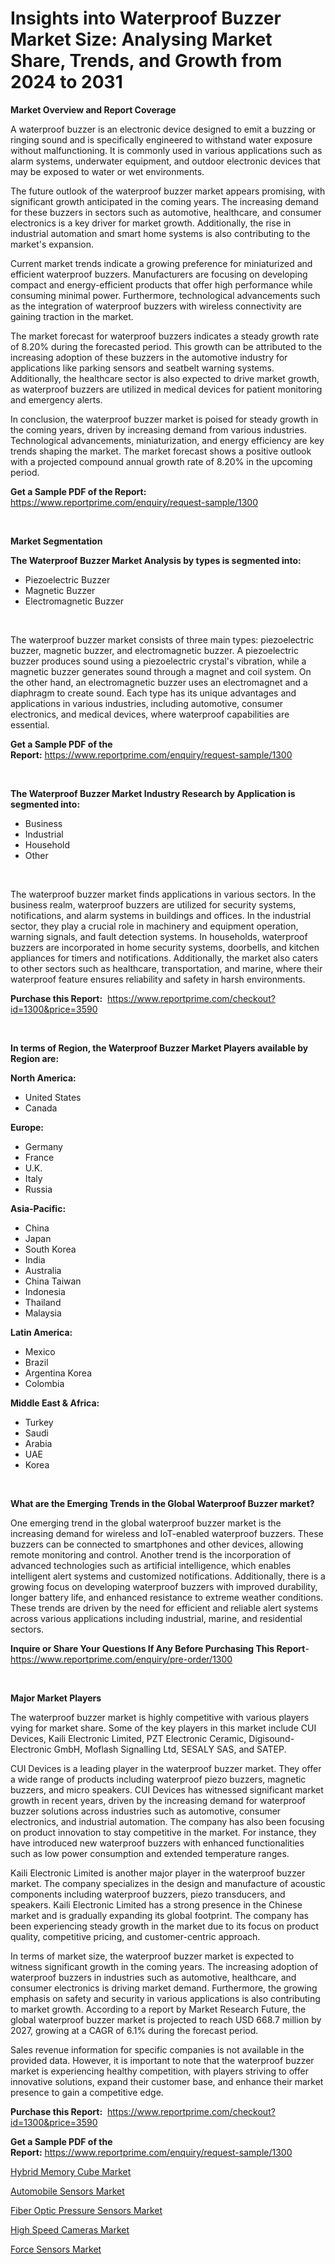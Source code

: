 <p><h1>Insights into Waterproof Buzzer Market Size: Analysing Market Share, Trends, and Growth from 2024 to 2031</h1></p><p><strong>Market Overview and Report Coverage</strong></p>
<p><p>A waterproof buzzer is an electronic device designed to emit a buzzing or ringing sound and is specifically engineered to withstand water exposure without malfunctioning. It is commonly used in various applications such as alarm systems, underwater equipment, and outdoor electronic devices that may be exposed to water or wet environments.</p><p>The future outlook of the waterproof buzzer market appears promising, with significant growth anticipated in the coming years. The increasing demand for these buzzers in sectors such as automotive, healthcare, and consumer electronics is a key driver for market growth. Additionally, the rise in industrial automation and smart home systems is also contributing to the market's expansion.</p><p>Current market trends indicate a growing preference for miniaturized and efficient waterproof buzzers. Manufacturers are focusing on developing compact and energy-efficient products that offer high performance while consuming minimal power. Furthermore, technological advancements such as the integration of waterproof buzzers with wireless connectivity are gaining traction in the market.</p><p>The market forecast for waterproof buzzers indicates a steady growth rate of 8.20% during the forecasted period. This growth can be attributed to the increasing adoption of these buzzers in the automotive industry for applications like parking sensors and seatbelt warning systems. Additionally, the healthcare sector is also expected to drive market growth, as waterproof buzzers are utilized in medical devices for patient monitoring and emergency alerts.</p><p>In conclusion, the waterproof buzzer market is poised for steady growth in the coming years, driven by increasing demand from various industries. Technological advancements, miniaturization, and energy efficiency are key trends shaping the market. The market forecast shows a positive outlook with a projected compound annual growth rate of 8.20% in the upcoming period.</p></p>
<p><strong>Get a Sample PDF of the Report:</strong> <a href="https://www.reportprime.com/enquiry/request-sample/1300">https://www.reportprime.com/enquiry/request-sample/1300</a></p>
<p>&nbsp;</p>
<p><strong>Market Segmentation</strong></p>
<p><strong>The Waterproof Buzzer Market Analysis by types is segmented into:</strong></p>
<p><ul><li>Piezoelectric Buzzer</li><li>Magnetic Buzzer</li><li>Electromagnetic Buzzer</li></ul></p>
<p>&nbsp;</p>
<p><p>The waterproof buzzer market consists of three main types: piezoelectric buzzer, magnetic buzzer, and electromagnetic buzzer. A piezoelectric buzzer produces sound using a piezoelectric crystal's vibration, while a magnetic buzzer generates sound through a magnet and coil system. On the other hand, an electromagnetic buzzer uses an electromagnet and a diaphragm to create sound. Each type has its unique advantages and applications in various industries, including automotive, consumer electronics, and medical devices, where waterproof capabilities are essential.</p></p>
<p><strong>Get a Sample PDF of the Report:</strong>&nbsp;<a href="https://www.reportprime.com/enquiry/request-sample/1300">https://www.reportprime.com/enquiry/request-sample/1300</a></p>
<p>&nbsp;</p>
<p><strong>The Waterproof Buzzer Market Industry Research by Application is segmented into:</strong></p>
<p><ul><li>Business</li><li>Industrial</li><li>Household</li><li>Other</li></ul></p>
<p>&nbsp;</p>
<p><p>The waterproof buzzer market finds applications in various sectors. In the business realm, waterproof buzzers are utilized for security systems, notifications, and alarm systems in buildings and offices. In the industrial sector, they play a crucial role in machinery and equipment operation, warning signals, and fault detection systems. In households, waterproof buzzers are incorporated in home security systems, doorbells, and kitchen appliances for timers and notifications. Additionally, the market also caters to other sectors such as healthcare, transportation, and marine, where their waterproof feature ensures reliability and safety in harsh environments.</p></p>
<p><strong>Purchase this Report:</strong>&nbsp; <a href="https://www.reportprime.com/checkout?id=1300&price=3590">https://www.reportprime.com/checkout?id=1300&price=3590</a></p>
<p>&nbsp;</p>
<p><strong>In terms of Region, the Waterproof Buzzer Market Players available by Region are:</strong></p>
<p>
    <p> <strong> North America: </strong>
        <ul>
            <li>United States</li>
            <li>Canada</li>
        </ul>
        </p> 
    <p> <strong> Europe: </strong>
        <ul>
            <li>Germany</li>
            <li>France</li>
            <li>U.K.</li>
            <li>Italy</li>
            <li>Russia</li>
        </ul>
        </p> 
    <p> <strong> Asia-Pacific: </strong>
        <ul>
            <li>China</li>
            <li>Japan</li>
            <li>South Korea</li>
            <li>India</li>
            <li>Australia</li>
            <li>China Taiwan</li>
            <li>Indonesia</li>
            <li>Thailand</li>
            <li>Malaysia</li>
        </ul>
        </p> 
    <p> <strong> Latin America: </strong>
        <ul>
            <li>Mexico</li>
            <li>Brazil</li>
            <li>Argentina Korea</li>
            <li>Colombia</li>
        </ul>
        </p> 
    <p> <strong> Middle East & Africa: </strong>
        <ul>
            <li>Turkey</li>
            <li>Saudi</li>
            <li>Arabia</li>
            <li>UAE</li>
            <li>Korea</li>
        </ul>
    </p>
    </p>
<p>&nbsp;</p>
<p><strong>What are the Emerging Trends in the Global Waterproof Buzzer market?</strong></p>
<p><p>One emerging trend in the global waterproof buzzer market is the increasing demand for wireless and IoT-enabled waterproof buzzers. These buzzers can be connected to smartphones and other devices, allowing remote monitoring and control. Another trend is the incorporation of advanced technologies such as artificial intelligence, which enables intelligent alert systems and customized notifications. Additionally, there is a growing focus on developing waterproof buzzers with improved durability, longer battery life, and enhanced resistance to extreme weather conditions. These trends are driven by the need for efficient and reliable alert systems across various applications including industrial, marine, and residential sectors.</p></p>
<p><strong>Inquire or Share Your Questions If Any Before Purchasing This Report</strong>- <a href="https://www.reportprime.com/enquiry/pre-order/1300">https://www.reportprime.com/enquiry/pre-order/1300</a></p>
<p>&nbsp;</p>
<p><strong>Major Market Players</strong></p>
<p><p>The waterproof buzzer market is highly competitive with various players vying for market share. Some of the key players in this market include CUI Devices, Kaili Electronic Limited, PZT Electronic Ceramic, Digisound-Electronic GmbH, Moflash Signalling Ltd, SESALY SAS, and SATEP.</p><p>CUI Devices is a leading player in the waterproof buzzer market. They offer a wide range of products including waterproof piezo buzzers, magnetic buzzers, and micro speakers. CUI Devices has witnessed significant market growth in recent years, driven by the increasing demand for waterproof buzzer solutions across industries such as automotive, consumer electronics, and industrial automation. The company has also been focusing on product innovation to stay competitive in the market. For instance, they have introduced new waterproof buzzers with enhanced functionalities such as low power consumption and extended temperature ranges.</p><p>Kaili Electronic Limited is another major player in the waterproof buzzer market. The company specializes in the design and manufacture of acoustic components including waterproof buzzers, piezo transducers, and speakers. Kaili Electronic Limited has a strong presence in the Chinese market and is gradually expanding its global footprint. The company has been experiencing steady growth in the market due to its focus on product quality, competitive pricing, and customer-centric approach.</p><p>In terms of market size, the waterproof buzzer market is expected to witness significant growth in the coming years. The increasing adoption of waterproof buzzers in industries such as automotive, healthcare, and consumer electronics is driving market demand. Furthermore, the growing emphasis on safety and security in various applications is also contributing to market growth. According to a report by Market Research Future, the global waterproof buzzer market is projected to reach USD 668.7 million by 2027, growing at a CAGR of 6.1% during the forecast period.</p><p>Sales revenue information for specific companies is not available in the provided data. However, it is important to note that the waterproof buzzer market is experiencing healthy competition, with players striving to offer innovative solutions, expand their customer base, and enhance their market presence to gain a competitive edge.</p></p>
<p><strong>Purchase this Report:</strong>&nbsp;&nbsp;<a href="https://www.reportprime.com/checkout?id=1300&price=3590">https://www.reportprime.com/checkout?id=1300&price=3590</a></p>
<p></p>
<p><strong>Get a Sample PDF of the Report:</strong>&nbsp;<a href="https://www.reportprime.com/enquiry/request-sample/1300">https://www.reportprime.com/enquiry/request-sample/1300</a></p>
<p><p><a href="https://github.com/gshchiplitsov/Market-Research-Report-List-2/blob/main/hybrid-memory-cube-market.md">Hybrid Memory Cube Market</a></p><p><a href="https://github.com/rahu1503/Market-Research-Report-List-2/blob/main/automobile-sensors-market.md">Automobile Sensors Market</a></p><p><a href="https://github.com/scarol104/Market-Research-Report-List-2/blob/main/fiber-optic-pressure-sensors-market.md">Fiber Optic Pressure Sensors Market</a></p><p><a href="https://github.com/ambrozg/Market-Research-Report-List-2/blob/main/high-speed-cameras-market.md">High Speed Cameras Market</a></p><p><a href="https://github.com/dzharov81/Market-Research-Report-List-2/blob/main/force-sensors-market.md">Force Sensors Market</a></p></p>